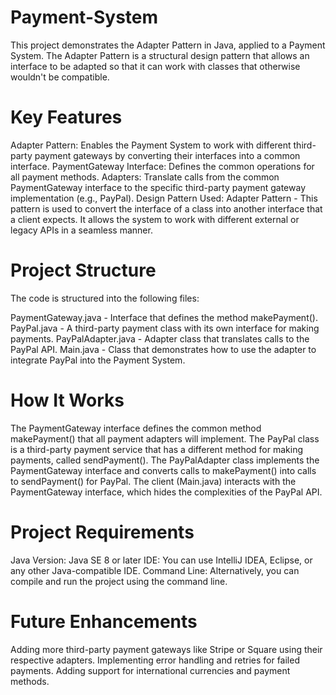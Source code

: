# Payment-System
This project demonstrates the Adapter Pattern in Java, applied to a Payment System. The Adapter Pattern is a structural design pattern that allows an interface to be adapted so that it can work with classes that otherwise wouldn't be compatible.

# Key Features
Adapter Pattern: Enables the Payment System to work with different third-party payment gateways by converting their interfaces into a common interface.
PaymentGateway Interface: Defines the common operations for all payment methods.
Adapters: Translate calls from the common PaymentGateway interface to the specific third-party payment gateway implementation (e.g., PayPal).
Design Pattern Used:
Adapter Pattern - This pattern is used to convert the interface of a class into another interface that a client expects. It allows the system to work with different external or legacy APIs in a seamless manner.

# Project Structure
The code is structured into the following files:

PaymentGateway.java - Interface that defines the method makePayment().
PayPal.java - A third-party payment class with its own interface for making payments.
PayPalAdapter.java - Adapter class that translates calls to the PayPal API.
Main.java - Class that demonstrates how to use the adapter to integrate PayPal into the Payment System.

# How It Works
The PaymentGateway interface defines the common method makePayment() that all payment adapters will implement.
The PayPal class is a third-party payment service that has a different method for making payments, called sendPayment().
The PayPalAdapter class implements the PaymentGateway interface and converts calls to makePayment() into calls to sendPayment() for PayPal.
The client (Main.java) interacts with the PaymentGateway interface, which hides the complexities of the PayPal API.

# Project Requirements
Java Version: Java SE 8 or later
IDE: You can use IntelliJ IDEA, Eclipse, or any other Java-compatible IDE.
Command Line: Alternatively, you can compile and run the project using the command line.

# Future Enhancements
Adding more third-party payment gateways like Stripe or Square using their respective adapters.
Implementing error handling and retries for failed payments.
Adding support for international currencies and payment methods.
